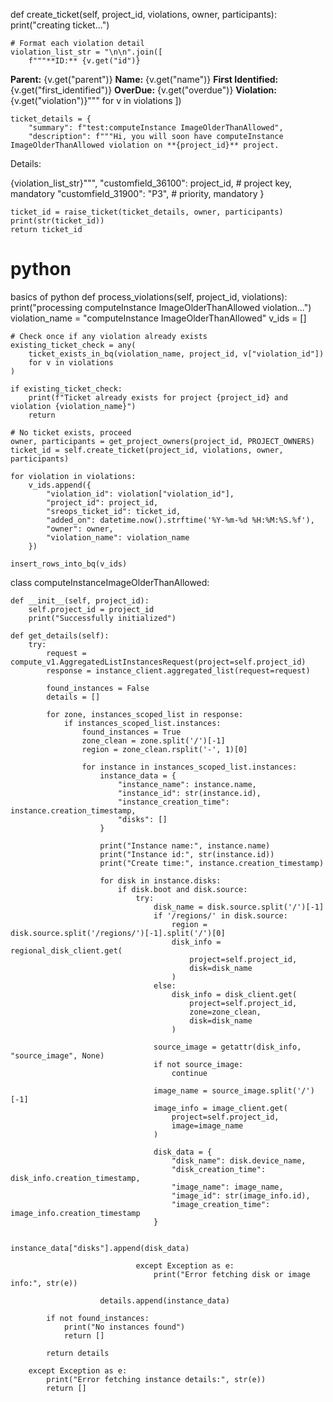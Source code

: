 def create_ticket(self, project_id, violations, owner, participants):
    print("creating ticket...")

    # Format each violation detail
    violation_list_str = "\n\n".join([
        f"""**ID:** {v.get("id")}
**Parent:** {v.get("parent")}
**Name:** {v.get("name")}
**First Identified:** {v.get("first_identified")}
**OverDue:** {v.get("overdue")}
**Violation:** {v.get("violation")}"""
        for v in violations
    ])

    ticket_details = {
        "summary": f"test:computeInstance ImageOlderThanAllowed",
        "description": f"""Hi, you will soon have computeInstance ImageOlderThanAllowed violation on **{project_id}** project.

Details:

{violation_list_str}""",
        "customfield_36100": project_id,  # project key, mandatory
        "customfield_31900": "P3",        # priority, mandatory
    }

    ticket_id = raise_ticket(ticket_details, owner, participants)
    print(str(ticket_id))
    return ticket_id
# python
basics of python
def process_violations(self, project_id, violations):
    print("processing computeInstance ImageOlderThanAllowed violation...")
    violation_name = "computeInstance ImageOlderThanAllowed"
    v_ids = []

    # Check once if any violation already exists
    existing_ticket_check = any(
        ticket_exists_in_bq(violation_name, project_id, v["violation_id"])
        for v in violations
    )

    if existing_ticket_check:
        print(f"Ticket already exists for project {project_id} and violation {violation_name}")
        return

    # No ticket exists, proceed
    owner, participants = get_project_owners(project_id, PROJECT_OWNERS)
    ticket_id = self.create_ticket(project_id, violations, owner, participants)

    for violation in violations:
        v_ids.append({
            "violation_id": violation["violation_id"],
            "project_id": project_id,
            "sreops_ticket_id": ticket_id,
            "added_on": datetime.now().strftime('%Y-%m-%d %H:%M:%S.%f'),
            "owner": owner,
            "violation_name": violation_name
        })

    insert_rows_into_bq(v_ids)
class computeInstanceImageOlderThanAllowed:

    def __init__(self, project_id):
        self.project_id = project_id
        print("Successfully initialized")

    def get_details(self):
        try:
            request = compute_v1.AggregatedListInstancesRequest(project=self.project_id)
            response = instance_client.aggregated_list(request=request)

            found_instances = False
            details = []

            for zone, instances_scoped_list in response:
                if instances_scoped_list.instances:
                    found_instances = True
                    zone_clean = zone.split('/')[-1]
                    region = zone_clean.rsplit('-', 1)[0]

                    for instance in instances_scoped_list.instances:
                        instance_data = {
                            "instance_name": instance.name,
                            "instance_id": str(instance.id),
                            "instance_creation_time": instance.creation_timestamp,
                            "disks": []
                        }

                        print("Instance name:", instance.name)
                        print("Instance id:", str(instance.id))
                        print("Create time:", instance.creation_timestamp)

                        for disk in instance.disks:
                            if disk.boot and disk.source:
                                try:
                                    disk_name = disk.source.split('/')[-1]
                                    if '/regions/' in disk.source:
                                        region = disk.source.split('/regions/')[-1].split('/')[0]
                                        disk_info = regional_disk_client.get(
                                            project=self.project_id,
                                            disk=disk_name
                                        )
                                    else:
                                        disk_info = disk_client.get(
                                            project=self.project_id,
                                            zone=zone_clean,
                                            disk=disk_name
                                        )

                                    source_image = getattr(disk_info, "source_image", None)
                                    if not source_image:
                                        continue

                                    image_name = source_image.split('/')[-1]
                                    image_info = image_client.get(
                                        project=self.project_id,
                                        image=image_name
                                    )

                                    disk_data = {
                                        "disk_name": disk.device_name,
                                        "disk_creation_time": disk_info.creation_timestamp,
                                        "image_name": image_name,
                                        "image_id": str(image_info.id),
                                        "image_creation_time": image_info.creation_timestamp
                                    }

                                    instance_data["disks"].append(disk_data)

                                except Exception as e:
                                    print("Error fetching disk or image info:", str(e))

                        details.append(instance_data)

            if not found_instances:
                print("No instances found")
                return []

            return details

        except Exception as e:
            print("Error fetching instance details:", str(e))
            return []
